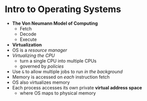 # Intro to Operating Systems

- **The Von Neumann Model of Computing**
  - Fetch
  - Decode
  - Execute
- **Virtualization**
- OS is a _resource manager_
- _Virtualizing the CPU_
  - turn a single CPU into multiple CPUs
  - governed by _policies_
- Use `&` to allow multiple jobs to run _in the background_
- Memory is accessed on _each_ instruction fetch
- OS also virtualizes memory
- Each process accesses its own private **virtual address space**
  - where OS maps to physical memory
